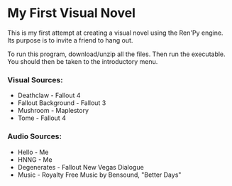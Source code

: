<h1>My First Visual Novel</h1>
<p>This is my first attempt at creating a visual novel using the Ren'Py engine.
Its purpose is to invite a friend to hang out.</p>
<p>To run this program, download/unzip all the files. Then run the executable. You should then be taken to the introductory menu.</p>

<h3>Visual Sources:</h3>
<ul>
  <li>Deathclaw - Fallout 4</li>
  <li>Fallout Background - Fallout 3</li>
  <li>Mushroom - Maplestory</li>
  <li>Tome - Fallout 4</li>
</ul>

<h3>Audio Sources:</h3>
<ul>
  <li>Hello - Me</li>
  <li>HNNG - Me</li>
  <li>Degenerates - Fallout New Vegas Dialogue</li>
  <li>Music - Royalty Free Music by Bensound, "Better Days"</li>
</ul>
